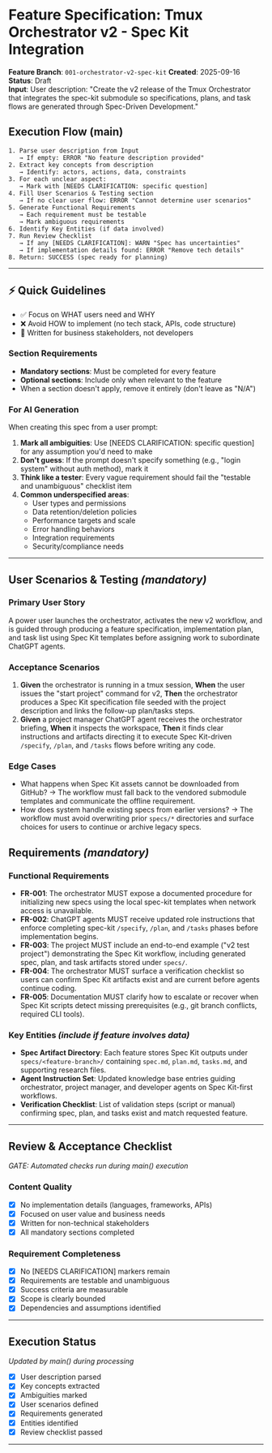 # Feature Specification: Tmux Orchestrator v2 - Spec Kit Integration

**Feature Branch**: `001-orchestrator-v2-spec-kit`
**Created**: 2025-09-16  
**Status**: Draft  
**Input**: User description: "Create the v2 release of the Tmux Orchestrator that integrates the spec-kit submodule so specifications, plans, and task flows are generated through Spec-Driven Development."

## Execution Flow (main)
```
1. Parse user description from Input
   → If empty: ERROR "No feature description provided"
2. Extract key concepts from description
   → Identify: actors, actions, data, constraints
3. For each unclear aspect:
   → Mark with [NEEDS CLARIFICATION: specific question]
4. Fill User Scenarios & Testing section
   → If no clear user flow: ERROR "Cannot determine user scenarios"
5. Generate Functional Requirements
   → Each requirement must be testable
   → Mark ambiguous requirements
6. Identify Key Entities (if data involved)
7. Run Review Checklist
   → If any [NEEDS CLARIFICATION]: WARN "Spec has uncertainties"
   → If implementation details found: ERROR "Remove tech details"
8. Return: SUCCESS (spec ready for planning)
```

---

## ⚡ Quick Guidelines
- ✅ Focus on WHAT users need and WHY
- ❌ Avoid HOW to implement (no tech stack, APIs, code structure)
- 👥 Written for business stakeholders, not developers

### Section Requirements
- **Mandatory sections**: Must be completed for every feature
- **Optional sections**: Include only when relevant to the feature
- When a section doesn't apply, remove it entirely (don't leave as "N/A")

### For AI Generation
When creating this spec from a user prompt:
1. **Mark all ambiguities**: Use [NEEDS CLARIFICATION: specific question] for any assumption you'd need to make
2. **Don't guess**: If the prompt doesn't specify something (e.g., "login system" without auth method), mark it
3. **Think like a tester**: Every vague requirement should fail the "testable and unambiguous" checklist item
4. **Common underspecified areas**:
   - User types and permissions
   - Data retention/deletion policies  
   - Performance targets and scale
   - Error handling behaviors
   - Integration requirements
   - Security/compliance needs

---

## User Scenarios & Testing *(mandatory)*

### Primary User Story
A power user launches the orchestrator, activates the new v2 workflow, and is guided through producing a feature specification, implementation plan, and task list using Spec Kit templates before assigning work to subordinate ChatGPT agents.

### Acceptance Scenarios
1. **Given** the orchestrator is running in a tmux session, **When** the user issues the "start project" command for v2, **Then** the orchestrator produces a Spec Kit specification file seeded with the project description and links the follow-up plan/tasks steps.
2. **Given** a project manager ChatGPT agent receives the orchestrator briefing, **When** it inspects the workspace, **Then** it finds clear instructions and artifacts directing it to execute Spec Kit-driven `/specify`, `/plan`, and `/tasks` flows before writing any code.

### Edge Cases
- What happens when Spec Kit assets cannot be downloaded from GitHub? → The workflow must fall back to the vendored submodule templates and communicate the offline requirement.
- How does system handle existing specs from earlier versions? → The workflow must avoid overwriting prior `specs/*` directories and surface choices for users to continue or archive legacy specs.

## Requirements *(mandatory)*

### Functional Requirements
- **FR-001**: The orchestrator MUST expose a documented procedure for initializing new specs using the local spec-kit templates when network access is unavailable.
- **FR-002**: ChatGPT agents MUST receive updated role instructions that enforce completing spec-kit `/specify`, `/plan`, and `/tasks` phases before implementation begins.
- **FR-003**: The project MUST include an end-to-end example ("v2 test project") demonstrating the Spec Kit workflow, including generated spec, plan, and task artifacts stored under `specs/`.
- **FR-004**: The orchestrator MUST surface a verification checklist so users can confirm Spec Kit artifacts exist and are current before agents continue coding.
- **FR-005**: Documentation MUST clarify how to escalate or recover when Spec Kit scripts detect missing prerequisites (e.g., git branch conflicts, required CLI tools).

### Key Entities *(include if feature involves data)*
- **Spec Artifact Directory**: Each feature stores Spec Kit outputs under `specs/<feature-branch>/` containing `spec.md`, `plan.md`, `tasks.md`, and supporting research files.
- **Agent Instruction Set**: Updated knowledge base entries guiding orchestrator, project manager, and developer agents on Spec Kit-first workflows.
- **Verification Checklist**: List of validation steps (script or manual) confirming spec, plan, and tasks exist and match requested feature.

---

## Review & Acceptance Checklist
*GATE: Automated checks run during main() execution*

### Content Quality
- [x] No implementation details (languages, frameworks, APIs)
- [x] Focused on user value and business needs
- [x] Written for non-technical stakeholders
- [x] All mandatory sections completed

### Requirement Completeness
- [x] No [NEEDS CLARIFICATION] markers remain
- [x] Requirements are testable and unambiguous  
- [x] Success criteria are measurable
- [x] Scope is clearly bounded
- [x] Dependencies and assumptions identified

---

## Execution Status
*Updated by main() during processing*

- [x] User description parsed
- [x] Key concepts extracted
- [x] Ambiguities marked
- [x] User scenarios defined
- [x] Requirements generated
- [x] Entities identified
- [x] Review checklist passed

---
